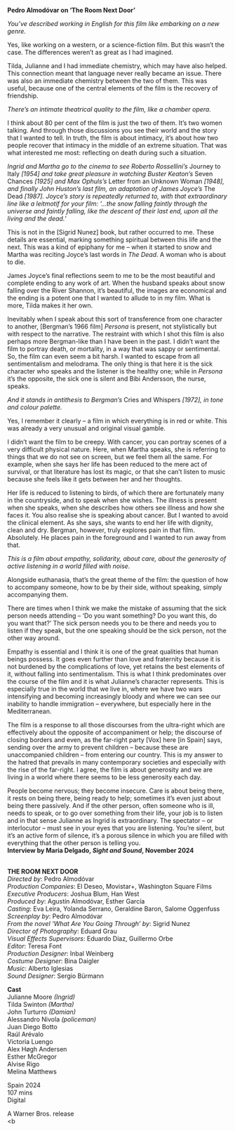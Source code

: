 
**Pedro Almodóvar on ‘The Room Next Door’**

_You’ve described working in English for this film like embarking on a new genre._

Yes, like working on a western, or a science-fiction film. But this wasn’t the case. The differences weren’t as great as I had imagined.

Tilda, Julianne and I had immediate chemistry, which may have also helped. This connection meant that language never really became an issue. There was also an immediate chemistry between the two of them. This was useful, because one of the central elements of the film is the recovery of friendship.

_There’s an intimate theatrical quality to the film, like a chamber opera._

I think about 80 per cent of the film is just the two of them. It’s two women talking. And through those discussions you see their world and the story that I wanted to tell. In truth, the film is about intimacy, it’s about how two people recover that intimacy in the middle of an extreme situation. That was what interested me most: reflecting on death during such a situation.

_Ingrid and Martha go to the cinema to see Roberto Rossellini’s_ Journey to Italy _[1954] and take great pleasure in watching Buster Keaton’s_ Seven Chances _[1925] and Max Ophuls’s_ Letter from an Unknown Woman _[1948], and finally John Huston’s last film, an adaptation of James Joyce’s_ The Dead _[1987]. Joyce’s story is repeatedly returned to, with that extraordinary line like a leitmotif for your film: ‘…the snow falling faintly through the universe and faintly falling, like the descent of their last end, upon all the living and the dead.’_

This is not in the [Sigrid Nunez] book, but rather occurred to me. These details are essential, marking something spiritual between this life and the next. This was a kind of epiphany for me – when it started to snow and Martha was reciting Joyce’s last words in _The Dead_. A woman who is about to die.

James Joyce’s final reflections seem to me to be the most beautiful and complete ending to any work of art. When the husband speaks about snow falling over the River Shannon, it’s beautiful, the images are economical and the ending is a potent one that I wanted to allude to in my film. What is more, Tilda makes it her own.

Inevitably when I speak about this sort of transference from one character to another, [Bergman’s 1966 film] _Persona_ is present, not stylistically but with respect to the narrative. The restraint with which I shot this film is also perhaps more Bergman-like than I have been in the past. I didn’t want the film to portray death, or mortality, in a way that was sappy or sentimental. So, the film can even seem a bit harsh. I wanted to escape from all sentimentalism and melodrama. The only thing is that here it is the sick character who speaks and the listener is the healthy one; while in _Persona_ it’s the opposite, the sick one is silent and Bibi Andersson, the nurse, speaks.

_And it stands in antithesis to Bergman’s_ Cries and Whispers _[1972], in tone and colour palette._

Yes, I remember it clearly – a film in which everything is in red or white. This was already a very unusual and original visual gamble.

I didn’t want the film to be creepy. With cancer, you can portray scenes of a very difficult physical nature. Here, when Martha speaks, she is referring to things that we do not see on screen, but we feel them all the same. For example, when she says her life has been reduced to the mere act of survival, or that literature has lost its magic, or that she can’t listen to music because she feels like it gets between her and her thoughts.

Her life is reduced to listening to birds, of which there are fortunately many in the countryside, and to speak when she wishes. The illness is present when she speaks, when she describes how others see illness and how she faces it. You also realise she is speaking about cancer. But I wanted to avoid the clinical element. As she says, she wants to end her life with dignity, clean and dry. Bergman, however, truly explores pain in that film. Absolutely. He places pain in the foreground and I wanted to run away from that.

_This is a film about empathy, solidarity, about care, about the generosity of active listening in a world filled with noise._

Alongside euthanasia, that’s the great theme of the film: the question of how to accompany someone, how to be by their side, without speaking, simply accompanying them.

There are times when I think we make the mistake of assuming that the sick person needs attending – ‘Do you want something? Do you want this, do you want that?’ The sick person needs you to be there and needs you to listen if they speak, but the one speaking should be the sick person, not the other way around.

Empathy is essential and I think it is one of the great qualities that human beings possess. It goes even further than love and fraternity because it is not burdened by the complications of love, yet retains the best elements of it, without falling into sentimentalism. This is what I think predominates over the course of the film and it is what Julianne’s character represents. This is especially true in the world that we live in, where we have two wars intensifying and becoming increasingly bloody and where we can see our inability to handle immigration – everywhere, but especially here in the Mediterranean.

The film is a response to all those discourses from the ultra-right which are effectively about the opposite of accompaniment or help; the discourse of closing borders and even, as the far-right party [Vox] here [in Spain] says, sending over the army to prevent children – because these are unaccompanied children – from entering our country. This is my answer to the hatred that prevails in many contemporary societies and especially with the rise of the far-right. I agree, the film is about generosity and we are living in a world where there seems to be less generosity each day.

People become nervous; they become insecure. Care is about being there, it rests on being there, being ready to help; sometimes it’s even just about being there passively. And if the other person, often someone who is ill, needs to speak, or to go over something from their life, your job is to listen and in that sense Julianne as Ingrid is extraordinary. The spectator – or interlocutor – must see in your eyes that you are listening. You’re silent, but it’s an active form of silence, it’s a porous silence in which you are filled with everything that the other person is telling you.  
**Interview by Maria Delgado, _Sight and Sound_, November 2024**
<br><br>

**THE ROOM NEXT DOOR**  
_Directed by_: Pedro Almodóvar  
_Production Companies_: El Deseo, Movistar+, Washington Square Films  
_Executive Producers_: Joshua Blum, Han West  
_Produced by_: Agustín Almodóvar, Esther García  
_Casting_: Eva Leira, Yolanda Serrano,  Geraldine Baron, Salome Oggenfuss  
_Screenplay by_: Pedro Almodóvar  
_From the novel ‘What Are You Going Through’ by_: Sigrid Nunez  
_Director of Photography_: Eduard Grau  
_Visual Effects Supervisors_: Eduardo Díaz,  Guillermo Orbe  
_Editor_: Teresa Font  
_Production Designer_: Inbal Weinberg  
_Costume Designer_: Bina Daigler  
_Music_: Alberto Iglesias  
_Sound Designer_: Sergio Bürmann

**Cast**  
Julianne Moore _(Ingrid)_  
Tilda Swinton _(Martha)_  
John Turturro _(Damian)_  
Alessandro Nivola _(policeman)_  
Juan Diego Botto  
Raúl Arévalo  
Victoria Luengo  
Alex Høgh Andersen  
Esther McGregor  
Alvise Rigo  
Melina Matthews

Spain 2024  
107 mins  
Digital

A Warner Bros. release
<br><b
<!--stackedit_data:
eyJoaXN0b3J5IjpbLTEzMzc5ODk4NTddfQ==
-->